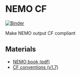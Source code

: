 # NEMO CF

[![Binder](https://mybinder.org/badge_logo.svg)](https://mybinder.org/v2/gh/willirath/nemo_cf/master)

Make NEMO output CF compliant

## Materials

- [NEMO book (pdf)](https://www.nemo-ocean.eu/wp-content/uploads/NEMO_book.pdf)
- [CF conventions (v1.7)](http://cfconventions.org/Data/cf-conventions/cf-conventions-1.7/cf-conventions.html)
